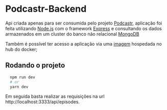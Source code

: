 # Podcastr-Backend
Api criada apenas para ser consumida pelo projeto [Podcastr](https://github.com/Gildofj/NLW5-Podcastr/tree/main), aplicação foi feita utilizando [Node.js](https://nodejs.org/en/) com o framework [Express](https://expressjs.com/) e consultando os dados armazenados em um cluster do banco não relacional [MongoDB](https://www.mongodb.com/)

Também é possível ter acesso a aplicação via uma [imagem](https://hub.docker.com/repository/docker/gildofj/podcastr-backend/general) hospedada no hub do docker; 

## Rodando o projeto
```bash
  npm run dev
  # or
  yarn dev
```

Em seguida basta realizar as requisições na url http://localhost:3333/api/episodes.
